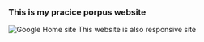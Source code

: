 ### This is my pracice porpus website
<img src="./assects/images/site.png" alt="Google Home site">
This website is also responsive site